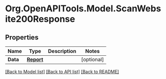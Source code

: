 
# Org.OpenAPITools.Model.ScanWebsite200Response

## Properties

Name | Type | Description | Notes
------------ | ------------- | ------------- | -------------
**Data** | [**Report**](Report.md) |  | [optional] 

[[Back to Model list]](../README.md#documentation-for-models)
[[Back to API list]](../README.md#documentation-for-api-endpoints)
[[Back to README]](../README.md)

